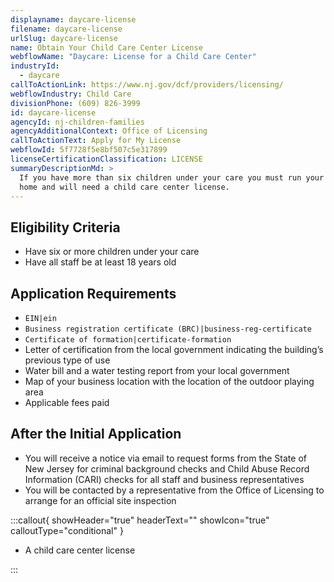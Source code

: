 ```yaml
---
displayname: daycare-license
filename: daycare-license
urlSlug: daycare-license
name: Obtain Your Child Care Center License
webflowName: "Daycare: License for a Child Care Center"
industryId:
  - daycare
callToActionLink: https://www.nj.gov/dcf/providers/licensing/
webflowIndustry: Child Care
divisionPhone: (609) 826-3999
id: daycare-license
agencyId: nj-children-families
agencyAdditionalContext: Office of Licensing
callToActionText: Apply for My License
webflowId: 5f7728f5e8bf507c5e317899
licenseCertificationClassification: LICENSE
summaryDescriptionMd: >
  If you have more than six children under your care you must run your child care services outside of your
  home and will need a child care center license.
---
```


## Eligibility Criteria

- Have six or more children under your care
- Have all staff be at least 18 years old

## Application Requirements

- `EIN|ein`
- `Business registration certificate (BRC)|business-reg-certificate`
- `Certificate of formation|certificate-formation`
- Letter of certification from the local government indicating the building’s previous type of use
- Water bill and a water testing report from your local government
- Map of your business location with the location of the outdoor playing area
- Applicable fees paid

## After the Initial Application

- You will receive a notice via email to request forms from the State of New Jersey for criminal background checks and Child Abuse Record Information (CARI) checks for all staff and business representatives
- You will be contacted by a representative from the Office of Licensing to arrange for an official site inspection

:::callout{ showHeader="true" headerText="" showIcon="true" calloutType="conditional" }

- A child care center license

:::
